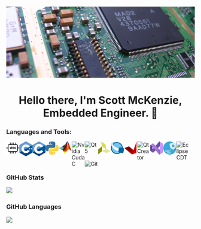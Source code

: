 ![CircuitBoard](https://raw.githubusercontent.com/smckenzie-unr/smckenzie-unr/main/Screenshot%20from%202022-07-08%2010-41-28.png)
<p>
  <h1 align="center"><b>Hello there, I'm Scott McKenzie, Embedded Engineer. 👋</b></h1>
</p>

### Languages and Tools: 
<img align="left" alt="VHDL language" width="35px" src="https://raw.githubusercontent.com/smckenzie-unr/smckenzie-unr/main/vhdl.png" />
<img align="left" alt="C++ language" width="35px" src="https://raw.githubusercontent.com/smckenzie-unr/smckenzie-unr/main/ISO_C++_Logo.svg.png" />
<img align="left" alt="C language" width="35px" src="https://raw.githubusercontent.com/smckenzie-unr/smckenzie-unr/main/380px-C_Programming_Language.svg.png" />
<img align="left" alt="Python language" width="35px" src="https://raw.githubusercontent.com/smckenzie-unr/smckenzie-unr/main/Python-logo-notext.svg.png" />
<img align="left" alt="Matlab" width="35px" src="https://raw.githubusercontent.com/smckenzie-unr/smckenzie-unr/main/Matlab_Logo.png" />
<img align="left" alt="Nvidia Cuda C" width="35px" src="https://avatars.githubusercontent.com/u/1728152?s=200&v=4" />
<img align="left" alt="Qt 5" width="35px" src="https://avatars.githubusercontent.com/u/159455?s=200&v=4" />
<img align="left" alt="Vivado" width="35px" src="https://raw.githubusercontent.com/smckenzie-unr/smckenzie-unr/main/vivado_logo.png" />
<img align="left" alt="Quartus" width="35px" src="https://raw.githubusercontent.com/smckenzie-unr/smckenzie-unr/main/quartusii.png" />
<img align="left" alt="Vitis" width="35px" src="https://raw.githubusercontent.com/smckenzie-unr/smckenzie-unr/main/ide_icon.png" />
<img align="left" alt="Qt Creator" width="35px" src="https://avatars.githubusercontent.com/u/30841581?s=200&v=4" />
<img align="left" alt="Visual Studio" width="35px" src="https://raw.githubusercontent.com/smckenzie-unr/smckenzie-unr/main/Visual-Studio-2022-Icon.png" />
<img align="left" alt="STM32CubeIDE" width="35px" src="https://raw.githubusercontent.com/smckenzie-unr/smckenzie-unr/main/stm32cube.png" />
<img align="left" alt="Eclipse CDT" width="35px" src="https://user-images.githubusercontent.com/11943860/46922529-b28cdc80-cfe0-11e8-9aec-0091161d3599.png" />
<img align="left" alt="Git" width="35px" src="https://avatars.githubusercontent.com/u/18133?s=200&v=4" />

<br><br>
---

### GitHub Stats
<div><img style="height: auto; width: 40%;" class="img" src="https://github-readme-stats.vercel.app/api?username=smckenzie-unr&show_icons=true&include_all_commits=true&hide_border=true" /></div>

### GitHub Languages
<div><img style="height: auto; width: 40%;" class="img" src="https://github-readme-stats.vercel.app/api/top-langs/?username=smckenzie-unr&langs_count=8&layout=compact&hide_border=true" /></div>

<!--
**smckenzie-unr/smckenzie-unr** is a ✨ _special_ ✨ repository because its `README.md` (this file) appears on your GitHub profile.

Here are some ideas to get you started:

- 🔭 I’m currently working on ...
- 🌱 I’m currently learning ...
- 👯 I’m looking to collaborate on ...
- 🤔 I’m looking for help with ...
- 💬 Ask me about ...
- 📫 How to reach me: ...
- 😄 Pronouns: ...
- ⚡ Fun fact: ...
-->
